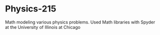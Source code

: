 # Physics-215
Math modeling various physics problems.  Used Math libraries with Spyder at the University of Illinois at Chicago
